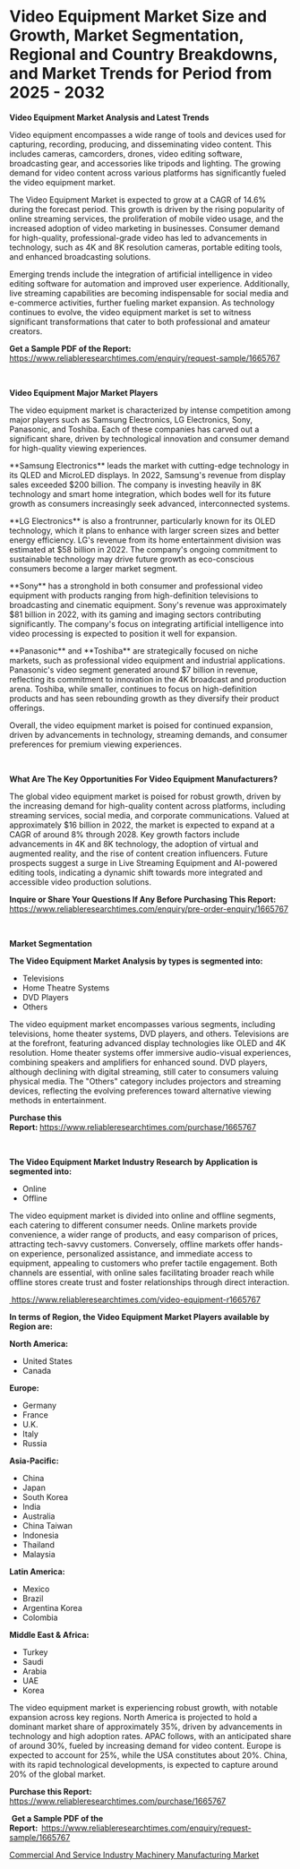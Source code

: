 <p><h1>Video Equipment Market Size and Growth, Market Segmentation, Regional and Country Breakdowns, and Market Trends for Period from 2025 -  2032</h1></p><p><strong>Video Equipment Market Analysis and Latest Trends</strong></p>
<p><p>Video equipment encompasses a wide range of tools and devices used for capturing, recording, producing, and disseminating video content. This includes cameras, camcorders, drones, video editing software, broadcasting gear, and accessories like tripods and lighting. The growing demand for video content across various platforms has significantly fueled the video equipment market.</p><p>The Video Equipment Market is expected to grow at a CAGR of 14.6% during the forecast period. This growth is driven by the rising popularity of online streaming services, the proliferation of mobile video usage, and the increased adoption of video marketing in businesses. Consumer demand for high-quality, professional-grade video has led to advancements in technology, such as 4K and 8K resolution cameras, portable editing tools, and enhanced broadcasting solutions.</p><p>Emerging trends include the integration of artificial intelligence in video editing software for automation and improved user experience. Additionally, live streaming capabilities are becoming indispensable for social media and e-commerce activities, further fueling market expansion. As technology continues to evolve, the video equipment market is set to witness significant transformations that cater to both professional and amateur creators.</p></p>
<p><strong>Get a Sample PDF of the Report:&nbsp;</strong> <a href="https://www.reliableresearchtimes.com/enquiry/request-sample/1665767?utm_campaign=1420&utm_medium=2&utm_source=Github&utm_content=ia&utm_term=09032025&utm_id=video-equipment">https://www.reliableresearchtimes.com/enquiry/request-sample/1665767</a></p>
<p>&nbsp;</p>
<p><strong>Video Equipment Major Market Players</strong></p>
<p><p>The video equipment market is characterized by intense competition among major players such as Samsung Electronics, LG Electronics, Sony, Panasonic, and Toshiba. Each of these companies has carved out a significant share, driven by technological innovation and consumer demand for high-quality viewing experiences.</p><p>**Samsung Electronics** leads the market with cutting-edge technology in its QLED and MicroLED displays. In 2022, Samsung's revenue from display sales exceeded $200 billion. The company is investing heavily in 8K technology and smart home integration, which bodes well for its future growth as consumers increasingly seek advanced, interconnected systems.</p><p>**LG Electronics** is also a frontrunner, particularly known for its OLED technology, which it plans to enhance with larger screen sizes and better energy efficiency. LG's revenue from its home entertainment division was estimated at $58 billion in 2022. The company's ongoing commitment to sustainable technology may drive future growth as eco-conscious consumers become a larger market segment.</p><p>**Sony** has a stronghold in both consumer and professional video equipment with products ranging from high-definition televisions to broadcasting and cinematic equipment. Sony's revenue was approximately $81 billion in 2022, with its gaming and imaging sectors contributing significantly. The company's focus on integrating artificial intelligence into video processing is expected to position it well for expansion.</p><p>**Panasonic** and **Toshiba** are strategically focused on niche markets, such as professional video equipment and industrial applications. Panasonic's video segment generated around $7 billion in revenue, reflecting its commitment to innovation in the 4K broadcast and production arena. Toshiba, while smaller, continues to focus on high-definition products and has seen rebounding growth as they diversify their product offerings.</p><p>Overall, the video equipment market is poised for continued expansion, driven by advancements in technology, streaming demands, and consumer preferences for premium viewing experiences.</p></p>
<p>&nbsp;</p>
<p><strong>What Are The Key Opportunities For Video Equipment Manufacturers?</strong></p>
<p><p>The global video equipment market is poised for robust growth, driven by the increasing demand for high-quality content across platforms, including streaming services, social media, and corporate communications. Valued at approximately $16 billion in 2022, the market is expected to expand at a CAGR of around 8% through 2028. Key growth factors include advancements in 4K and 8K technology, the adoption of virtual and augmented reality, and the rise of content creation influencers. Future prospects suggest a surge in Live Streaming Equipment and AI-powered editing tools, indicating a dynamic shift towards more integrated and accessible video production solutions.</p></p>
<p><strong>Inquire or Share Your Questions If Any Before Purchasing This Report:</strong> <a href="https://www.reliableresearchtimes.com/enquiry/pre-order-enquiry/1665767?utm_campaign=1420&utm_medium=2&utm_source=Github&utm_content=ia&utm_term=09032025&utm_id=video-equipment">https://www.reliableresearchtimes.com/enquiry/pre-order-enquiry/1665767</a></p>
<p>&nbsp;</p>
<p><strong>Market Segmentation</strong></p>
<p><strong>The Video Equipment Market Analysis by types is segmented into:</strong></p>
<p><ul><li>Televisions</li><li>Home Theatre Systems</li><li>DVD Players</li><li>Others</li></ul></p>
<p><p>The video equipment market encompasses various segments, including televisions, home theater systems, DVD players, and others. Televisions are at the forefront, featuring advanced display technologies like OLED and 4K resolution. Home theater systems offer immersive audio-visual experiences, combining speakers and amplifiers for enhanced sound. DVD players, although declining with digital streaming, still cater to consumers valuing physical media. The "Others" category includes projectors and streaming devices, reflecting the evolving preferences toward alternative viewing methods in entertainment.</p></p>
<p><strong>Purchase this Report:&nbsp;</strong><a href="https://www.reliableresearchtimes.com/purchase/1665767?utm_campaign=1420&utm_medium=2&utm_source=Github&utm_content=ia&utm_term=09032025&utm_id=video-equipment">https://www.reliableresearchtimes.com/purchase/1665767</a></p>
<p>&nbsp;</p>
<p><strong>The Video Equipment Market Industry Research by Application is segmented into:</strong></p>
<p><ul><li>Online</li><li>Offline</li></ul></p>
<p><p>The video equipment market is divided into online and offline segments, each catering to different consumer needs. Online markets provide convenience, a wider range of products, and easy comparison of prices, attracting tech-savvy customers. Conversely, offline markets offer hands-on experience, personalized assistance, and immediate access to equipment, appealing to customers who prefer tactile engagement. Both channels are essential, with online sales facilitating broader reach while offline stores create trust and foster relationships through direct interaction.</p></p>
<p><a href="https://www.reliableresearchtimes.com/video-equipment-r1665767?utm_campaign=1420&utm_medium=2&utm_source=Github&utm_content=ia&utm_term=09032025&utm_id=video-equipment">&nbsp;https://www.reliableresearchtimes.com/video-equipment-r1665767</a></p>
<p><strong>In terms of Region, the Video Equipment Market Players available by Region are:</strong></p>
<p>
    <p> <strong> North America: </strong>
        <ul>
            <li>United States</li>
            <li>Canada</li>
        </ul>
        </p> 
    <p> <strong> Europe: </strong>
        <ul>
            <li>Germany</li>
            <li>France</li>
            <li>U.K.</li>
            <li>Italy</li>
            <li>Russia</li>
        </ul>
        </p> 
    <p> <strong> Asia-Pacific: </strong>
        <ul>
            <li>China</li>
            <li>Japan</li>
            <li>South Korea</li>
            <li>India</li>
            <li>Australia</li>
            <li>China Taiwan</li>
            <li>Indonesia</li>
            <li>Thailand</li>
            <li>Malaysia</li>
        </ul>
        </p> 
    <p> <strong> Latin America: </strong>
        <ul>
            <li>Mexico</li>
            <li>Brazil</li>
            <li>Argentina Korea</li>
            <li>Colombia</li>
        </ul>
        </p> 
    <p> <strong> Middle East & Africa: </strong>
        <ul>
            <li>Turkey</li>
            <li>Saudi</li>
            <li>Arabia</li>
            <li>UAE</li>
            <li>Korea</li>
        </ul>
    </p>
    </p>
<p><p>The video equipment market is experiencing robust growth, with notable expansion across key regions. North America is projected to hold a dominant market share of approximately 35%, driven by advancements in technology and high adoption rates. APAC follows, with an anticipated share of around 30%, fueled by increasing demand for video content. Europe is expected to account for 25%, while the USA constitutes about 20%. China, with its rapid technological developments, is expected to capture around 20% of the global market.</p></p>
<p><strong>Purchase this Report: </strong><a href="https://www.reliableresearchtimes.com/purchase/1665767?utm_campaign=1420&utm_medium=2&utm_source=Github&utm_content=ia&utm_term=09032025&utm_id=video-equipment">https://www.reliableresearchtimes.com/purchase/1665767</a></p>
<p>&nbsp;<strong>Get a Sample PDF of the Report:&nbsp;&nbsp;</strong><a href="https://www.reliableresearchtimes.com/enquiry/request-sample/1665767?utm_campaign=1420&utm_medium=2&utm_source=Github&utm_content=ia&utm_term=09032025&utm_id=video-equipment">https://www.reliableresearchtimes.com/enquiry/request-sample/1665767</a></p>
<p><strong></strong></p>
<p><p><a href="https://github.com/ryanbell8967/Market-Research-Report-List-1/blob/main/commercial-and-service-industry-machinery-manufacturing-market.md?utm_campaign=1420&utm_medium=2&utm_source=Github&utm_content=ia&utm_term=09032025&utm_id=video-equipment">Commercial And Service Industry Machinery Manufacturing Market</a></p></p>